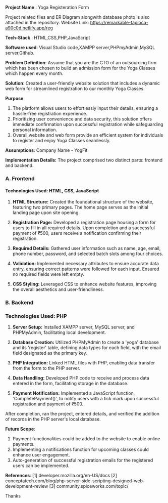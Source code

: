 **Project Name** : Yoga Registeration Form

Project related files and ER Diagram alongwith database photo is also attached in the repository.
Website Link: https://remarkable-tapioca-a90c0d.netlify.app/reg

**Tech-Stack** : HTML,CSS,PHP,JavaScript

**Software used**: Visual Studio code,XAMPP server,PHPmyAdmin,MySQL server,Github.

**Problem Definition**: Assume that you are the CTO of an outsourcing firm which has been chosen to build an
admission form for the Yoga Classes which happen every month.

**Solution**: Created a user-friendly website solution that includes a dynamic web form for streamlined registration to our monthly Yoga Classes.

**Purpose**: 
1. The platform allows users to effortlessly input their details, ensuring a hassle-free registration experience. 
2. Prioritizing user convenience and data security, this solution offers immediate confirmation upon successful registration while 
   safeguarding personal information.
3. Overall,website and web form provide an efficient system for individuals to register and enjoy Yoga Classes seamlessly.

**Assumptions**: Company Name - YogFit

**Implementation Details:**
The project comprised two distinct parts: frontend and backend.

### A. Frontend
#### Technologies Used: HTML, CSS, JavaScript

1. **HTML Structure:** Created the foundational structure of the website, featuring two primary pages. The home page serves as the initial landing page upon site opening.

2. **Registration Page:** Developed a registration page housing a form for users to fill in all required details. Upon completion and a successful payment of ₹500, users receive a notification confirming their registration.

3. **Required Details:** Gathered user information such as name, age, email, phone number, password, and selected batch slots among four choices.

4. **Validation:** Implemented necessary attributes to ensure accurate data entry, ensuring correct patterns were followed for each input. Ensured no required fields were left empty.

5. **CSS Styling:** Leveraged CSS to enhance website features, improving the overall aesthetics and user-friendliness.

### B. Backend
### Technologies Used: PHP

1. **Server Setup:** Installed XAMPP server, MySQL server, and PHPMyAdmin, facilitating local development.

2. **Database Creation:** Utilized PHPMyAdmin to create a 'yoga' database and its 'register' table, defining data types for each field, with the email field designated as the primary key.

3. **PHP Integration:** Linked HTML files with PHP, enabling data transfer from the form to the PHP server.

4. **Data Handling:** Developed PHP code to receive and process data entered in the form, facilitating storage in the database.

5. **Payment Notification:** Implemented a JavaScript function, 'CompletePayment()', to notify users with a tick mark upon successful registration and payment of ₹500.

After completion, ran the project, entered details, and verified the addition of records in the PHP server's local database.

**Future Scope**:
1. Payment functionalities could be added to the website to enable online payments.
2. Implementing a notifications function for upcoming classes could enhance user engagement.
3. Auto-generation of successful registration emails for the registered users can be implemented.

**References**:
[1] developer.mozilla.org/en-US/docs
[2] conceptatech.com/blog/php-server-side-scripting-designed-web-development-review
[3] community.spiceworks.com/topic/

Thanks 



